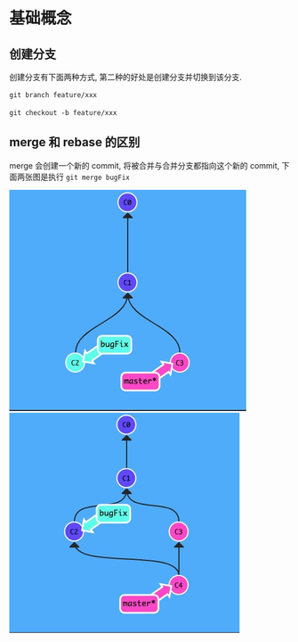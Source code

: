 # 基础概念

## 创建分支

创建分支有下面两种方式, 第二种的好处是创建分支并切换到该分支.

```batch
git branch feature/xxx

git checkout -b feature/xxx
```

## merge 和 rebase 的区别

merge 会创建一个新的 commit, 将被合并与合并分支都指向这个新的 commit, 下面两张图是执行 `git merge bugFix`

![before-merge](../images/before-merge.jpg)
![after-merge](../images/after-merge.jpg)
